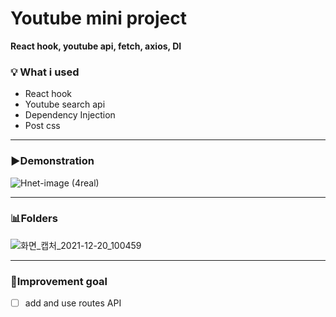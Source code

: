 # Youtube mini project

**React hook, youtube api, fetch, axios, DI**

### **💡 What i used**

- React hook
- Youtube search api
- Dependency Injection
- Post css

---


### **▶️Demonstration**

![Hnet-image (4real)](https://user-images.githubusercontent.com/91414657/146697369-7990ba70-0b99-4b69-9940-e47fc778655a.gif)

---


### **📊Folders**

![화면_캡처_2021-12-20_100459](https://user-images.githubusercontent.com/91414657/146698434-0b2016f7-6c33-4d78-bd7a-b866a9829e06.jpg)

---


### **📌Improvement goal**

- [ ]  add and use routes API
